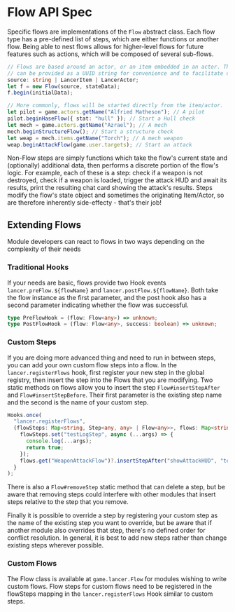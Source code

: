 # Flow API Spec

Specific flows are implementations of the `Flow` abstract class. Each flow type has a pre-defined list of steps, which are either functions or another flow. Being able to nest flows allows for higher-level flows for future features such as actions, which will be composed of several sub-flows.

```ts
// Flows are based around an actor, or an item embedded in an actor. The reference
// can be provided as a UUID string for convenience and to facilitate de/serializing.
source: string | LancerItem | LancerActor;
let f = new Flow(source, stateData);
f.begin(initialData);

// More commonly, flows will be started directly from the item/actor.
let pilot = game.actors.getName("Alfried Matheson"); // A pilot
pilot.beginHaseFlow({ stat: "hull" }); // Start a Hull check
let mech = game.actors.getName("Azrael"); // A mech
mech.beginStructureFlow(); // Start a structure check
let weap = mech.items.getName("Torch"); // A mech weapon
weap.beginAttackFlow(game.user.targets); // Start an attack
```

Non-Flow steps are simply functions which take the flow's current state and (optionally) additional data, then performs a discrete portion of the flow's logic. For example, each of these is a step: check if a weapon is not destroyed, check if a weapon is loaded, trigger the attack HUD and await its results, print the resulting chat card showing the attack's results. Steps modify the flow's state object and sometimes the originating Item/Actor, so are therefore inherently side-effecty - that's their job!

## Extending Flows

Module developers can react to flows in two ways depending on the complexity of their needs

### Traditional Hooks

If your needs are basic, flows provide two Hook events `lancer.preFlow.${flowName}` and `lancer.postFlow.${flowName}`. Both take the flow instance as the first parameter, and the post hook also has a second parameter indicating whether the flow was successful.

```ts
type PreFlowHook = (flow: Flow<any>) => unknown;
type PostFlowHook = (flow: Flow<any>, success: boolean) => unknown;
```

### Custom Steps

If you are doing more advanced thing and need to run in between steps, you can add your own custom flow steps into a flow. In the `lancer.registerFlows` hook, first register your new step in the global registry, then insert the step into the Flows that you are modifying. Two static methods on flows allow you to insert the step `Flow#insertStepAfter` and `Flow#insertStepBefore`. Their first parameter is the existing step name and the second is the name of your custom step.

```ts
Hooks.once(
  "lancer.registerFlows",
  (flowSteps: Map<string, Step<any, any> | Flow<any>>, flows: Map<string, typeof Flow<any>>) => {
    flowSteps.set("testLogStep", async (...args) => {
      console.log(...args);
      return true;
    });
    flows.get("WeaponAttackFlow")?.insertStepAfter("showAttackHUD", "testLogStep");
  }
);
```

There is also a `Flow#removeStep` static method that can delete a step, but be aware that removing steps could interfere with other modules that insert steps relative to the step that you remove.

Finally it is possible to override a step by registering your custom step as the name of the existing step you want to override, but be aware that if another module also overrides that step, there's no defined order for conflict resolution. In general, it is best to add new steps rather than change existing steps wherever possible.

### Custom Flows

The Flow class is available at `game.lancer.Flow` for modules wishing to write custom flows. Flow steps for custom flows need to be registered in the flowSteps mapping in the `lancer.registerFlows` Hook similar to custom steps.
